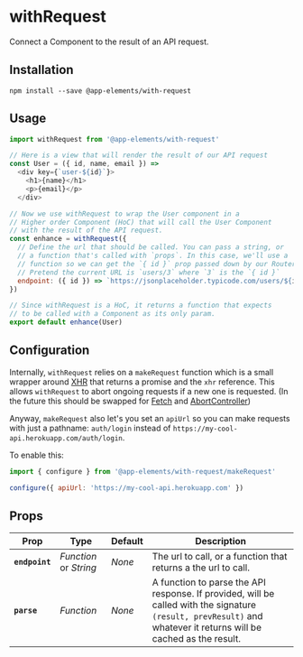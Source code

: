 # withRequest

Connect a Component to the result of an API request.

## Installation

`npm install --save @app-elements/with-request`

## Usage

```javascript
import withRequest from '@app-elements/with-request'

// Here is a view that will render the result of our API request
const User = ({ id, name, email }) =>
  <div key={`user-${id}`}>
    <h1>{name}</h1>
    <p>{email}</p>
  </div>

// Now we use withRequest to wrap the User component in a 
// Higher order Component (HoC) that will call the User Component
// with the result of the API request.
const enhance = withRequest({
  // Define the url that should be called. You can pass a string, or
  // a function that's called with `props`. In this case, we'll use a
  // function so we can get the `{ id }` prop passed down by our Router.
  // Pretend the current URL is `users/3` where `3` is the `{ id }`
  endpoint: ({ id }) => `https://jsonplaceholder.typicode.com/users/${id}`
})

// Since withRequest is a HoC, it returns a function that expects
// to be called with a Component as its only param.
export default enhance(User)
```

## Configuration

Internally, `withRequest` relies on a `makeRequest` function which is a small wrapper around [XHR](https://developer.mozilla.org/en-US/docs/Web/API/XMLHttpRequest) that returns a promise and the `xhr` reference. This allows `withRequest` to abort ongoing requests if a new one is requested. (In the future this should be swapped for [Fetch](https://developer.mozilla.org/en-US/docs/Web/API/Fetch_API) and [AbortController](https://developer.mozilla.org/en-US/docs/Web/API/AbortController))

Anyway, `makeRequest` also let's you set an `apiUrl` so you can make requests with just a pathname: `auth/login` instead of `https://my-cool-api.herokuapp.com/auth/login`.

To enable this:

```javascript
import { configure } from '@app-elements/with-request/makeRequest'

configure({ apiUrl: 'https://my-cool-api.herokuapp.com' })
```

## Props

| Prop            | Type                   | Default       | Description         |
|-----------------|------------------------|---------------|---------------------|
| **`endpoint`**  | _Function_ or _String_ | _None_        | The url to call, or a function that returns a the url to call.
| **`parse`**     | _Function_             | _None_        | A function to parse the API response. If provided, will be called with the signature `(result, prevResult)` and whatever it returns will be cached as the result.
